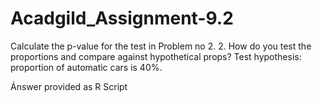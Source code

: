 # Acadgild_Assignment-9.2
Calculate the p-value for the test in Problem no 2.
2. How do you test the proportions and compare against hypothetical props? Test
hypothesis: proportion of automatic cars is 40%.

Ánswer provided as R Script
